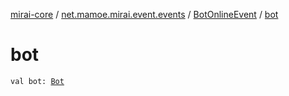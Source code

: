 [mirai-core](../../index.md) / [net.mamoe.mirai.event.events](../index.md) / [BotOnlineEvent](index.md) / [bot](./bot.md)

# bot

`val bot: `[`Bot`](../../net.mamoe.mirai/-bot/index.md)
